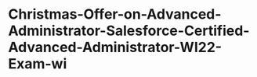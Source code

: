 # Christmas-Offer-on-Advanced-Administrator-Salesforce-Certified-Advanced-Administrator-WI22-Exam-wi